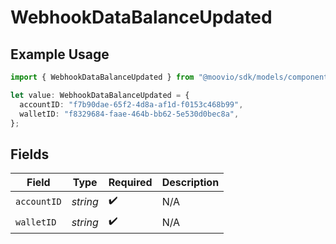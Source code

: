 # WebhookDataBalanceUpdated

## Example Usage

```typescript
import { WebhookDataBalanceUpdated } from "@moovio/sdk/models/components";

let value: WebhookDataBalanceUpdated = {
  accountID: "f7b90dae-65f2-4d8a-af1d-f0153c468b99",
  walletID: "f8329684-faae-464b-bb62-5e530d0bec8a",
};
```

## Fields

| Field              | Type               | Required           | Description        |
| ------------------ | ------------------ | ------------------ | ------------------ |
| `accountID`        | *string*           | :heavy_check_mark: | N/A                |
| `walletID`         | *string*           | :heavy_check_mark: | N/A                |